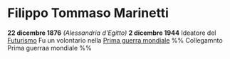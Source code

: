 # Filippo Tommaso Marinetti
**22 dicembre 1876** *(Alessandria d'Egitto)*
**2 dicembre 1944**
Ideatore del [Futurismo](../idee/Futurismo.md)
Fu un volontario nella [Prima guerra mondiale](../eventi/Prima%20guerra%20mondiale.md)
%% Collegamnto Prima guerraa mondiale %%